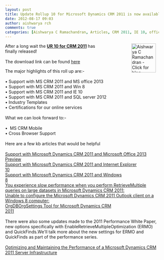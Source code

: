 ```yaml
---
layout: post
title: Update Rollup 10 for Microsoft Dynamics CRM 2011 is now available
date: 2012-08-17 09:03
author: aishwarya rch
comments: true
categories: [Aishwarya C Ramachandran, Articles, CRM 2011, IE 10, office 2013, performance, Roll Up 10, Uncategorized, UR 10, Windows 8]
---
```

<p style="text-align: left;"><a title="Aishwarya C Ramachandran - Click for blog homepage"><img width="80" height="95" align="right" alt="Aishwarya C Ramachandran - Click for blog homepage" src="https://microsofttpd.github.io/assets/3225.aishram.jpg" original-url="https://microsofttpd.github.io/assets/3225.aishram.jpg" border="0" hspace="10" /></a>After a long wait the <span style="text-decoration: underline;"><strong>UR 10 for CRM 2011</strong></span> has finally&nbsp;released!&nbsp;&nbsp;<br />&nbsp;<br />The download link can be found <a href="http://www.microsoft.com/en-us/download/details.aspx?id=30711" target="_blank">here</a></p>
<p>The major highlights of this roll up are:-<br />&nbsp;<br />&bull; Support with MS CRM 2011 and MS office 2013<br />&bull; Support with MS CRM 2011 and Win 8<br />&bull; Support with MS CRM 2011 and IE 10<br />&bull; Support with MS CRM 2011 and SQL server 2012<br />&bull; Industry Templates <br />&bull; Certifications for our online services&nbsp;<br />&nbsp;<br />What we can look forward to:-<br />&nbsp;<br />&bull;&nbsp; MS CRM Mobile<br />&bull; Cross Browser Support<br />&nbsp;<br />Here are a few kb articles that would be helpful<br />&nbsp;<br /> <a title="Support with Microsoft Dynamics CRM 2011 and Microsoft Office 2013 Preview" href="http://support.microsoft.com/kb/2744957" target="_blank">Support with Microsoft Dynamics CRM 2011 and Microsoft Office 2013 Preview</a>&nbsp;&nbsp;&nbsp;&nbsp;&nbsp;&nbsp;&nbsp;&nbsp;&nbsp;&nbsp;&nbsp;&nbsp;&nbsp;&nbsp;&nbsp;&nbsp;&nbsp;&nbsp;&nbsp;&nbsp;&nbsp;&nbsp;&nbsp;&nbsp;&nbsp;&nbsp;&nbsp;&nbsp;&nbsp;&nbsp;&nbsp;&nbsp; <br /><a title="Support with Microsoft Dynamics CRM 2011 and Internet Explorer 10" href="http://support.microsoft.com/kb/2743941" target="_blank">Support with Microsoft Dynamics CRM 2011 and Internet Explorer 10</a>&nbsp;&nbsp;&nbsp;&nbsp;&nbsp;&nbsp;&nbsp;&nbsp;&nbsp;&nbsp;&nbsp;&nbsp;&nbsp;&nbsp;&nbsp;&nbsp;&nbsp;&nbsp;&nbsp;&nbsp;&nbsp;&nbsp;&nbsp;&nbsp;&nbsp;&nbsp;&nbsp;&nbsp;&nbsp;&nbsp;&nbsp;&nbsp;&nbsp;&nbsp;&nbsp;&nbsp;&nbsp;&nbsp;&nbsp;&nbsp;&nbsp;&nbsp;&nbsp;&nbsp;&nbsp;&nbsp;&nbsp;&nbsp;&nbsp;&nbsp;&nbsp;&nbsp; <br /><a title="Support with Microsoft Dynamics CRM 2011 and Windows 8" href="http://support.microsoft.com/kb/2744954" target="_blank">Support with Microsoft Dynamics CRM 2011 and Windows 8</a>&nbsp;&nbsp;&nbsp;&nbsp;&nbsp;&nbsp;&nbsp;&nbsp;&nbsp;&nbsp;&nbsp;&nbsp;&nbsp;&nbsp;&nbsp;&nbsp;&nbsp;&nbsp;&nbsp;&nbsp;&nbsp;&nbsp;&nbsp;&nbsp;&nbsp;&nbsp;&nbsp;&nbsp;&nbsp;&nbsp;&nbsp;&nbsp;&nbsp;&nbsp;&nbsp;&nbsp;&nbsp;&nbsp;&nbsp;&nbsp;&nbsp;&nbsp;&nbsp;&nbsp;&nbsp;&nbsp;&nbsp;&nbsp;&nbsp;&nbsp;&nbsp;&nbsp;&nbsp;&nbsp;&nbsp;&nbsp;&nbsp;&nbsp;&nbsp;&nbsp;&nbsp;&nbsp;&nbsp;&nbsp;&nbsp;&nbsp;&nbsp;&nbsp;&nbsp;&nbsp;&nbsp; <br /><a title="You experience slow performance when you perform RetrieveMultiple queries on large datasets in Microsoft Dynamics CRM 2011:" href="http://support.microsoft.com/kb/2535245" target="_blank">You experience slow performance when you perform RetrieveMultiple queries on large datasets in Microsoft Dynamics CRM 2011:</a> <br /><a title="Unable to configure the Microsoft Dynamics CRM 2011 Outlook client on a Windows 8 computer:" href="http://support.microsoft.com/kb/2727137" target="_blank">Unable to configure the Microsoft Dynamics CRM 2011 Outlook client on a Windows 8 computer:</a>&nbsp; <br /><a title="OrgDBOrgSettings Tool for Microsoft Dynamics CRM 2011" href="http://support.microsoft.com/kb/2691237" target="_blank">OrgDBOrgSettings Tool for Microsoft Dynamics CRM 2011</a>&nbsp;&nbsp;&nbsp;&nbsp;&nbsp;&nbsp;&nbsp;&nbsp;&nbsp;&nbsp;&nbsp;&nbsp;&nbsp;&nbsp;&nbsp;&nbsp;&nbsp;&nbsp;&nbsp;&nbsp;&nbsp;&nbsp;&nbsp;&nbsp;&nbsp;&nbsp;&nbsp;&nbsp;&nbsp;&nbsp;&nbsp;&nbsp;&nbsp;&nbsp;&nbsp;&nbsp;&nbsp;&nbsp;&nbsp;&nbsp;&nbsp;&nbsp;&nbsp;&nbsp;&nbsp;&nbsp;&nbsp;&nbsp;&nbsp;&nbsp;&nbsp;&nbsp;&nbsp;&nbsp;&nbsp;&nbsp;&nbsp;&nbsp;&nbsp;&nbsp;&nbsp;&nbsp;&nbsp;&nbsp;&nbsp;&nbsp;&nbsp;&nbsp;&nbsp;&nbsp;&nbsp;&nbsp;&nbsp;&nbsp;&nbsp;&nbsp;&nbsp;<br />&nbsp;<br />There were also some updates made to the 2011 Performance White Paper, new options specifically with EnableRetrieveMultipleOptimization (ERMO) and QuickFinds.We'll talk more about the new settings for ERMO and QuickFinds as part of the performance series. <br />&nbsp;<br /><a title="Optimizing and Maintaining the Performance of a Microsoft Dynamics CRM 2011 Server Infrastructure" href="http://www.microsoft.com/en-us/download/details.aspx?id=27139" target="_blank">Optimizing and Maintaining the Performance of a Microsoft Dynamics CRM 2011 Server Infrastructure</a>&nbsp;&nbsp;</p>
